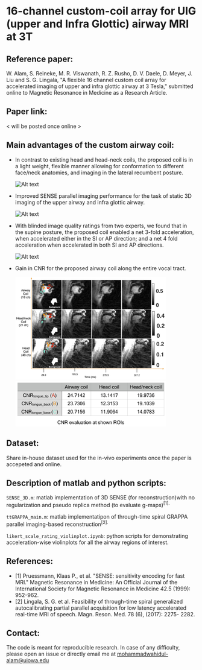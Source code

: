 # 16-channel custom-coil array for UIG (upper and Infra Glottic) airway MRI at 3T
## Reference paper: 
W. Alam, S. Reineke, M. R. Viswanath, R. Z. Rusho, D. V. Daele, D. Meyer, J. Liu and S. G. Lingala, "A flexible 16 channel custom coil array for accelerated imaging of upper and infra glottic airway at 3 Tesla," submitted online to Magnetic Resonance in Medicine as a Research Article.

## Paper link: 
< will be posted once online >

## Main advantages of the custom airway coil: 
- In contrast to existing head and head-neck coils, the proposed coil is in a light weight, flexible manner allowing for conformation to different face/neck anatomies, and imaging in the lateral recumbent posture.

  <img src="/images/Fig_1_caption_redo.png" alt="Alt text" width="600" title="the 16-channel custom airway coil">
- Improved SENSE parallel imaging performance for the task of static 3D imaging of the upper airway and infra glottic airway.

  <img src="/images/Fig_3_reformatted.png" alt="Alt text" width="400" title="SENSE parallel imaging performance">
- With blinded image quality ratings from two experts, we found that in the supine posture, the proposed coil enabled a net 3-fold acceleration, when accelerated either in the SI or AP direction; and a net 4 fold acceleration when accelerated in both SI and AP directions.

  <img src="/images/clubbed_along_acceleration.png" alt="Alt text" width="600" title="blinded image quality rating">
- Gain in CNR for the proposed airway coil along the entire vocal tract.

  <p float="left">
    <img src="/images/Fig_6_intsty_normalizd.png" width="400" title="CNR comparison" />
    <img src="/images/CNR_table.png" alt="Alt text", width="400", title="CNR table"/> 
  </p>
 
 ## Dataset:
  Share in-house dataset used for the in-vivo experiments once the paper is accepeted and online.
## Description of matlab and python scripts:
`SENSE_3D.m`: matlab implementation of 3D SENSE (for reconstruction)with no regularization and pseudo replica method (to evaluate g-maps)<sup>[1].

`ttGRAPPA_main.m`: matlab implementatipon of through-time spiral GRAPPA parallel imaging-based reconstruction<sup>[2].

`likert_scale_rating_violinplot.ipynb`: python scripts for demonstrating acceleration-wise violinplots for all the airway regions of interest.
## References:
- [1] Pruessmann, Klaas P., et al. "SENSE: sensitivity encoding for fast MRI." Magnetic Resonance in Medicine: An Official Journal of the International Society for Magnetic Resonance in Medicine 42.5 (1999): 952-962.
- [2] Lingala, S. G. et al. Feasibility of through-time spiral generalized autocalibrating partial parallel acquisition for low latency accelerated real-time MRI of speech. Magn. Reson. Med. 78 (6), (2017): 2275- 2282.
  
## Contact: 
  The code is meant for reproducible research. In case of any difficulty, please open an issue or directly email me at mohammadwahidul-alam@uiowa.edu
